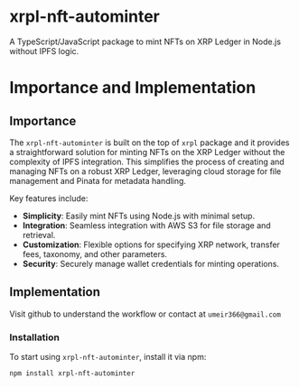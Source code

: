 # xrpl-nft-autominter

A TypeScript/JavaScript package to mint NFTs on XRP Ledger in Node.js without IPFS logic.

# Importance and Implementation

## Importance

The `xrpl-nft-autominter` is built on the top of `xrpl` package and it provides a straightforward solution for minting NFTs on the XRP Ledger without the complexity of IPFS integration. This simplifies the process of creating and managing NFTs on a robust XRP Ledger, leveraging cloud storage for file management and Pinata for metadata handling.

Key features include:
- **Simplicity**: Easily mint NFTs using Node.js with minimal setup.
- **Integration**: Seamless integration with AWS S3 for file storage and retrieval.
- **Customization**: Flexible options for specifying XRP network, transfer fees, taxonomy, and other parameters.
- **Security**: Securely manage wallet credentials for minting operations.

## Implementation
Visit github to understand the workflow
or contact at `umeir366@gmail.com`

### Installation

To start using `xrpl-nft-autominter`, install it via npm:

```bash
npm install xrpl-nft-autominter

